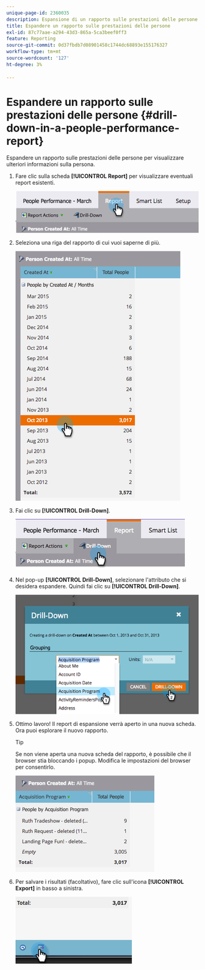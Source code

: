 ```yaml
---
unique-page-id: 2360035
description: Espansione di un rapporto sulle prestazioni delle persone - Documenti Marketo - Documentazione del prodotto
title: Espandere un rapporto sulle prestazioni delle persone
exl-id: 87c77aae-a294-43d3-865a-5ca3beef0ff3
feature: Reporting
source-git-commit: 0d37fbdb7d08901458c1744dc68893e155176327
workflow-type: tm+mt
source-wordcount: '127'
ht-degree: 3%

---
```


# Espandere un rapporto sulle prestazioni delle persone {#drill-down-in-a-people-performance-report}

Espandere un rapporto sulle prestazioni delle persone per visualizzare ulteriori informazioni sulla persona.

1. Fare clic sulla scheda **[!UICONTROL Report]** per visualizzare eventuali report esistenti.

   ![](assets/one.png)

1. Seleziona una riga del rapporto di cui vuoi saperne di più.

   ![](assets/two.png)

1. Fai clic su **[!UICONTROL Drill-Down]**.

   ![](assets/three.png)

1. Nel pop-up **[!UICONTROL Drill-Down]**, selezionare l&#39;attributo che si desidera espandere. Quindi fai clic su **[!UICONTROL Drill-Down]**.

   ![](assets/four.png)

1. Ottimo lavoro! Il report di espansione verrà aperto in una nuova scheda. Ora puoi esplorare il nuovo rapporto.

   >[!TIP]
   >
   >Se non viene aperta una nuova scheda del rapporto, è possibile che il browser stia bloccando i popup. Modifica le impostazioni del browser per consentirlo.

   ![](assets/five.png)

1. Per salvare i risultati (facoltativo), fare clic sull&#39;icona **[!UICONTROL Export]** in basso a sinistra.

   ![](assets/six.png)
